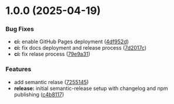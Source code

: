 # 1.0.0 (2025-04-19)


### Bug Fixes

* **ci:** enable GitHub Pages deployment ([4df952d](https://github.com/EunixTech/ai-agent-flow/commit/4df952dbf9a1a475e98bd91947b73e06e2850c03))
* **ci:** fix docs deployment and release process ([7d2017c](https://github.com/EunixTech/ai-agent-flow/commit/7d2017c61ff11be9326042d23ed949def5da6dc4))
* **ci:** fix relase process ([79e9a31](https://github.com/EunixTech/ai-agent-flow/commit/79e9a313b40f6c5a7d8120fccc4b3296f1b994ab))


### Features

* add semantic relase ([7255145](https://github.com/EunixTech/ai-agent-flow/commit/7255145b140c4b9a6647d2828d5c4a65a954e24b))
* **release:** initial semantic-release setup with changelog and npm publishing ([c4b8117](https://github.com/EunixTech/ai-agent-flow/commit/c4b81170620b73c682c6b953e37e29f9e272966a))
